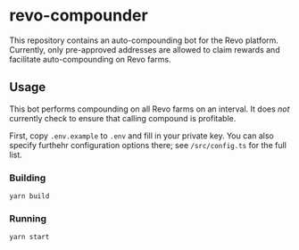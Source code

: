# revo-compounder

This repository contains an auto-compounding bot for the Revo platform. Currently, only pre-approved addresses are allowed
to claim rewards and facilitate auto-compounding on Revo farms.

## Usage

This bot performs compounding on all Revo farms on an interval. It does *not* currently check to ensure that calling
compound is profitable.

First, copy `.env.example` to `.env` and fill in your private key. You can also specify furthehr configuration options there; see `/src/config.ts` for the full list.

### Building

```
yarn build
```

### Running

```
yarn start
```
